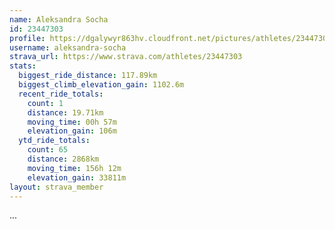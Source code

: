 ```yaml
---
name: Aleksandra Socha
id: 23447303
profile: https://dgalywyr863hv.cloudfront.net/pictures/athletes/23447303/14745546/4/large.jpg
username: aleksandra-socha
strava_url: https://www.strava.com/athletes/23447303
stats:
  biggest_ride_distance: 117.89km
  biggest_climb_elevation_gain: 1102.6m
  recent_ride_totals:
    count: 1
    distance: 19.71km
    moving_time: 00h 57m
    elevation_gain: 106m
  ytd_ride_totals:
    count: 65
    distance: 2868km
    moving_time: 156h 12m
    elevation_gain: 33811m
layout: strava_member
--- 
```

...
